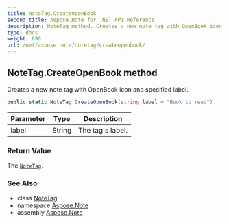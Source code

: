 ```yaml
---
title: NoteTag.CreateOpenBook
second_title: Aspose.Note for .NET API Reference
description: NoteTag method. Creates a new note tag with OpenBook icon and specified label
type: docs
weight: 690
url: /net/aspose.note/notetag/createopenbook/
---
```

## NoteTag.CreateOpenBook method

Creates a new note tag with OpenBook icon and specified label.

```csharp
public static NoteTag CreateOpenBook(string label = "Book to read")
```

| Parameter | Type | Description |
| --- | --- | --- |
| label | String | The tag's label. |

### Return Value

The [`NoteTag`](../).

### See Also

* class [NoteTag](../)
* namespace [Aspose.Note](../../notetag/)
* assembly [Aspose.Note](../../../)



